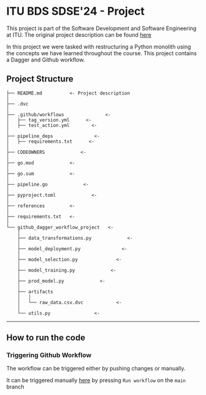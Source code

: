 # ITU BDS SDSE'24 - Project

This project is part of the Software Development and Software Engineering at ITU. The original project description can be found [here](https://github.com/lasselundstenjensen/itu-sdse-project)

In this project we were tasked with restructuring a Python monolith using the concepts we have learned throughout the course. This project contains a Dagger and Github workflow.

## Project Structure

```
├── README.md          <- Project description
│
├── .dvc
│
├── .github/workflows               <- 
│   ├── tag_version.yml      <- 
│   ├── test_action.yml        <- 
│
├── pipeline_deps               <- 
│   ├── requirements.txt      <- 
│
├── CODEOWNERS             <-
│
├── go.mod             <-
│
├── go.sum             <-
│
├── pipeline.go             <-
│
├── pyproject.toml             <-
│
├── references         <- 
│
├── requirements.txt   <- 
│
└── github_dagger_workflow_project   <- 
    │
    ├── data_transformations.py             <- 
    │
    ├── model_deployment.py               <- 
    │
    ├── model_selection.py              <- 
    │
    ├── model_training.py             <- 
    │
    ├── prod_model.py             <- 
    │
    ├── artifacts
    │   │
    │   └── raw_data.csv.dvc            <- 
    │
    └── utils.py                <- 
```

---


## How to run the code

### Triggering Github Workflow

The workflow can be triggered either by pushing changes or manually.

 It can be triggered manually [here](https://github.com/PLtier/github-dagger-workflow-project/actions/workflows/test_action.yml) by pressing `Run workflow` on the `main` branch